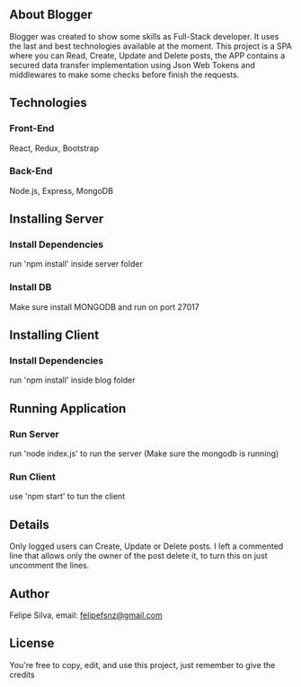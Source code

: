 ## About Blogger
Blogger was created to show some skills as Full-Stack developer. It uses the last and best technologies available at the moment. This project is a SPA where you can Read, Create, Update and Delete posts, the APP contains a secured data transfer implementation using Json Web Tokens and middlewares to make some checks before finish the requests.
 
## Technologies
### Front-End
React, Redux, Bootstrap

### Back-End
Node.js, Express, MongoDB

## Installing Server
### Install Dependencies
run 'npm install' inside server folder

### Install DB
Make sure install MONGODB and run on port 27017

## Installing Client
### Install Dependencies
run 'npm install' inside blog folder

## Running Application
### Run Server
run 'node index.js' to run the server (Make sure the mongodb is running)

### Run Client
use 'npm start' to tun the client

## Details
Only logged users can Create, Update or Delete posts.
I left a commented line that allows only the owner of the post delete it, to turn this on just uncomment the lines.

## Author
Felipe Silva, email: felipefsnz@gmail.com

## License
You're free to copy, edit, and use this project, just remember to give the credits